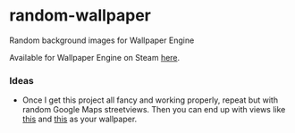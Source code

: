 # random-wallpaper
Random background images for Wallpaper Engine

Available for Wallpaper Engine on Steam [here](https://steamcommunity.com/sharedfiles/filedetails/?id=1565912187).

### Ideas
- Once I get this project all fancy and working properly, repeat but with random Google Maps
streetviews. Then you can end up with views like [this](http://www.mapcrunch.com/p/42.454622_1.533792_79.26_-5_0)
and [this](http://www.mapcrunch.com/p/65.649017_-37.323824_-206.74_-5_0) as your wallpaper.
